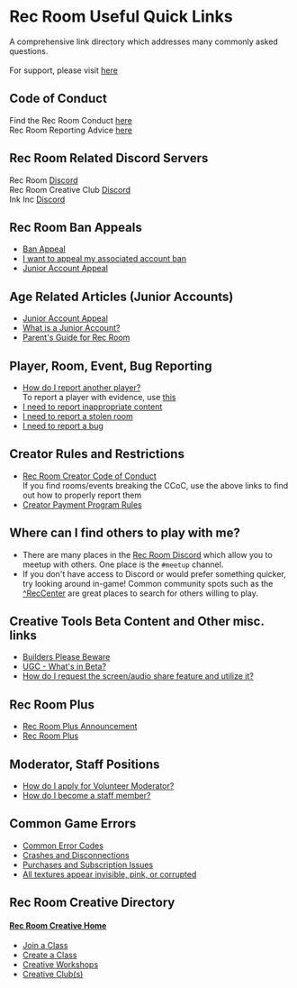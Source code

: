 # Rec Room Useful Quick Links
A comprehensive link directory which addresses many commonly asked questions.\
<br>For support, please visit [here](https://recroom.zendesk.com/)

## Code of Conduct
Find the Rec Room Conduct [here](https://recroom.zendesk.com/hc/en-us/articles/4419890420887-Rec-Room-Code-of-Conduct)
<br>Rec Room Reporting Advice [here](https://www.youtube.com/watch?v=Ej_-xKEHnuQ&ab_channel=RecRoom)

## Rec Room Related Discord Servers
Rec Room [Discord](https://discord.gg/recroom/)
<br>Rec Room Creative Club [Discord](https://discord.com/invite/bbVUBSY4BK)
<br>Ink Inc [Discord](https://discord.gg/SUPUdvhpYR)

## Rec Room Ban Appeals
- [Ban Appeal](https://rec.net/ban-appeal/main)
- [I want to appeal my associated account ban](https://recroom.zendesk.com/hc/en-us/articles/4419901512727-I-want-to-appeal-my-associated-account-ban)
- [Junior Account Appeal](https://rec.net/age/)

## Age Related Articles (Junior Accounts)
- [Junior Account Appeal](https://rec.net/age/)
- [What is a Junior Account?](https://recroom.zendesk.com/hc/en-us/articles/4426900227735-What-is-a-Junior-Account-)
- [Parent's Guide for Rec Room](https://recroom.com/parents-guide)

## Player, Room, Event, Bug Reporting
- [How do I report another player?](https://recroom.zendesk.com/hc/en-us/articles/4419890282519-How-do-I-report-another-player-)
<br> To report a player with evidence, use [this](https://recroom.zendesk.com/hc/en-us/articles/4419903977751-I-need-to-report-another-player)
- [I need to report inappropriate content](https://recroom.zendesk.com/hc/en-us/articles/4419916543383-I-need-to-report-inappropriate-content)
- [I need to report a stolen room](https://recroom.zendesk.com/hc/en-us/articles/4419916469271-I-need-to-report-a-stolen-invention-room)
- [I need to report a bug](https://recroom.zendesk.com/hc/en-us/articles/4532967275287-I-need-to-report-a-bug)


## Creator Rules and Restrictions
- [Rec Room Creator Code of Conduct](https://recroom.com/ccoc) <br> If you find rooms/events breaking the CCoC, use the above links to find out how to properly report them
- [Creator Payment Program Rules](https://recroom.com/creator-payment-program-rules)


## Where can I find others to play with me?
- There are many places in the [Rec Room Discord](https://discord.gg/recroom/) which allow you to meetup with others. One place is the `#meetup` channel.
- If you don't have access to Discord or would prefer something quicker, try looking around in-game! Common community spots such as the [^RecCenter](https://rec.net/room/RecCenter) are great places to search for others willing to play.

## Creative Tools Beta Content and Other misc. links
- [Builders Please Beware](https://recroom.zendesk.com/hc/en-us/articles/4500865410967-Builders-Please-Beware)
- [UGC - What's in Beta?](https://recroom.zendesk.com/hc/en-us/articles/5105834757271-UGC-What-s-in-Beta-)
-  [How do I request the screen/audio share feature and utilize it?](https://recroom.zendesk.com/hc/en-us/articles/4524184817687-How-do-I-request-the-screen-audio-share-feature-and-utilize-it-)

## Rec Room Plus
- [Rec Room Plus Announcement](https://www.youtube.com/watch?v=65FyCZcOg7o&ab_channel=RecRoom)
- [Rec Room Plus](https://recroom.com/recroomplus)

## Moderator, Staff Positions
- [How do I apply for Volunteer Moderator?](https://recroom.zendesk.com/hc/en-us/articles/4419902650135-How-can-I-become-a-Volunteer-Mod-Rec-Center-Mod)
- [How do I become a staff member?](https://recroom.com/careers)

## Common Game Errors
- [Common Error Codes](https://recroom.zendesk.com/hc/en-us/articles/4420606818839-Common-Error-Codes)
- [Crashes and Disconnections](https://recroom.zendesk.com/hc/en-us/sections/4420606745623-Crashes-and-Disconnections)
- [Purchases and Subscription Issues](https://recroom.zendesk.com/hc/en-us/sections/4426894709015-Purchases-Subscription-Issues)
- [All textures appear invisible, pink, or corrupted](https://recroom.zendesk.com/hc/en-us/articles/4423295614999-All-textures-appear-invisible-pink-or-corrupted)

## Rec Room Creative Directory
#### [Rec Room Creative Home](https://recroom.com/creative)
- [Join a Class](https://recroom.com/class)
- [Create a Class](https://recroom.com/createaclass)
- [Creative Workshops](https://recroom.com/workshops)
- [Creative Club(s)](https://recroom.com/creativeclubs)
